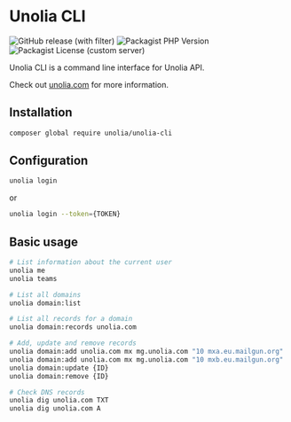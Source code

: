 
# Unolia CLI

![GitHub release (with filter)](https://img.shields.io/github/v/release/unolia/unolia-cli)
![Packagist PHP Version](https://img.shields.io/packagist/dependency-v/unolia/unolia-cli/php)
![Packagist License (custom server)](https://img.shields.io/packagist/l/unolia/unolia-cli)

Unolia CLI is a command line interface for Unolia API.

Check out [unolia.com](https://unolia.com) for more information.

## Installation
```bash
composer global require unolia/unolia-cli
```

## Configuration
```bash
unolia login
```
or
```bash
unolia login --token={TOKEN}
```

## Basic usage
```bash
# List information about the current user
unolia me 
unolia teams 

# List all domains
unolia domain:list

# List all records for a domain
unolia domain:records unolia.com

# Add, update and remove records
unolia domain:add unolia.com mx mg.unolia.com "10 mxa.eu.mailgun.org"
unolia domain:add unolia.com mx mg.unolia.com "10 mxb.eu.mailgun.org"
unolia domain:update {ID} 
unolia domain:remove {ID}

# Check DNS records
unolia dig unolia.com TXT
unolia dig unolia.com A
```
